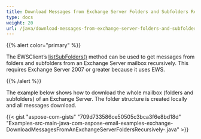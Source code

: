 ```yaml
---
title: Download Messages from Exchange Server Folders and Subfolders Recursively
type: docs
weight: 20
url: /java/download-messages-from-exchange-server-folders-and-subfolders-recursively/
---
```


{{% alert color="primary" %}} 

The EWSClient’s [listSubFolders()](https://apireference.aspose.com/java/email/com.aspose.email/IEWSClient#listSubFolders\(com.aspose.email.ExchangeFolderInfo\)) method can be used to get messages from folders and subfolders from an Exchange Server mailbox recursively. This requires Exchange Server 2007 or greater because it uses EWS.

{{% /alert %}} 

The example below shows how to download the whole mailbox (folders and subfolders) of an Exchange Server. The folder structure is created locally and all messages download.

{{< gist "aspose-com-gists" "709d733586ce50505c3bca3f6e8bd18d" "Examples-src-main-java-com-aspose-email-examples-exchange-DownloadMessagesFromAnExchangeServerFoldersRecursively-.java" >}}

